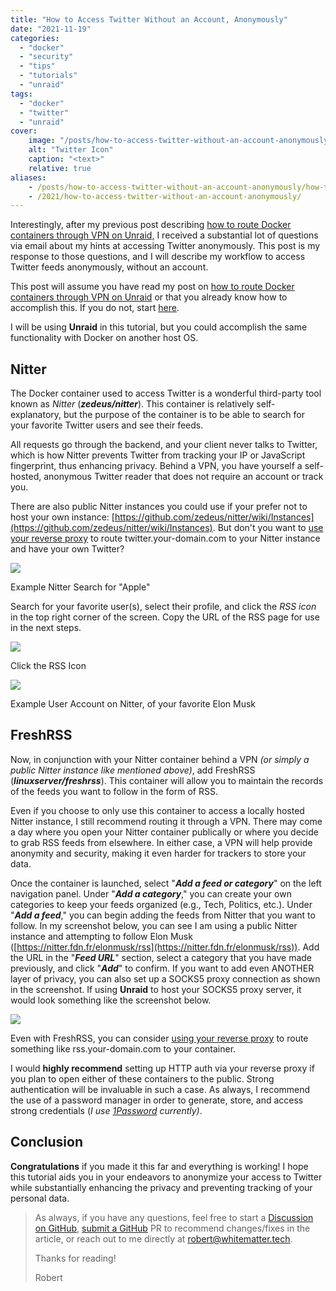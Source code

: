```yaml
---
title: "How to Access Twitter Without an Account, Anonymously"
date: "2021-11-19"
categories:
  - "docker"
  - "security"
  - "tips"
  - "tutorials"
  - "unraid"
tags:
  - "docker"
  - "twitter"
  - "unraid"
cover:
    image: "/posts/how-to-access-twitter-without-an-account-anonymously/header_how-to-access-twitter-without-an-account-anonymously.jpg"
    alt: "Twitter Icon"
    caption: "<text>"
    relative: true
aliases:
    - /posts/how-to-access-twitter-without-an-account-anonymously/how-to-access-twitter-without-an-account-anonymously/
    - /2021/how-to-access-twitter-without-an-account-anonymously/
---
```


Interestingly, after my previous post describing [how to route Docker containers through VPN on Unraid,](https://whitematter.tech/2021/how-to-route-any-docker-container-through-vpn-in-unraid/) I received a substantial lot of questions via email about my hints at accessing Twitter anonymously. This post is my response to those questions, and I will describe my workflow to access Twitter feeds anonymously, without an account.

This post will assume you have read my post on [how to route Docker containers through VPN on Unraid](https://whitematter.tech/2021/how-to-route-any-docker-container-through-vpn-in-unraid/) or that you already know how to accomplish this. If you do not, start [here](https://whitematter.tech/2021/how-to-route-any-docker-container-through-vpn-in-unraid/ "https://whitematter.tech/2021/how-to-route-any-docker-container-through-vpn-in-unraid/").

I will be using **Unraid** in this tutorial, but you could accomplish the same functionality with Docker on another host OS.

## Nitter

The Docker container used to access Twitter is a wonderful third-party tool known as _Nitter_ (**_zedeus/nitter_**). This container is relatively self-explanatory, but the purpose of the container is to be able to search for your favorite Twitter users and see their feeds.

All requests go through the backend, and your client never talks to Twitter, which is how Nitter prevents Twitter from tracking your IP or JavaScript fingerprint, thus enhancing privacy. Behind a VPN, you have yourself a self-hosted, anonymous Twitter reader that does not require an account or track you.

There are also public Nitter instances you could use if your prefer not to host your own instance: [https://github.com/zedeus/nitter/wiki/Instances](https://github.com/zedeus/nitter/wiki/Instances). But don't you want to [use your reverse proxy](https://whitematter.tech/2021/run-a-reverse-proxy-using-docker/) to route twitter.your-domain.com to your Nitter instance and have your own Twitter?

![](/posts/how-to-access-twitter-without-an-account-anonymously/images/Screen-Shot-2021-11-19-at-11.25.38-AM-1024x644.png)

Example Nitter Search for "Apple"

Search for your favorite user(s), select their profile, and click the _RSS icon_ in the top right corner of the screen. Copy the URL of the RSS page for use in the next steps.

![](/posts/how-to-access-twitter-without-an-account-anonymously/images/Screen-Shot-2021-11-19-at-11.41.37-AM.png)

Click the RSS Icon

![](/posts/how-to-access-twitter-without-an-account-anonymously/images/Screen-Shot-2021-11-19-at-11.41.29-AM.png)

Example User Account on Nitter, of your favorite Elon Musk

## FreshRSS

Now, in conjunction with your Nitter container behind a VPN _(or simply a public Nitter instance like mentioned above)_, add FreshRSS (**_linuxserver/freshrss_**). This container will allow you to maintain the records of the feeds you want to follow in the form of RSS.

Even if you choose to only use this container to access a locally hosted Nitter instance, I still recommend routing it through a VPN. There may come a day where you open your Nitter container publically or where you decide to grab RSS feeds from elsewhere. In either case, a VPN will help provide anonymity and security, making it even harder for trackers to store your data.

Once the container is launched, select "**_Add a feed or category_**" on the left navigation panel. Under "**_Add a category_**," you can create your own categories to keep your feeds organized (e.g., Tech, Politics, etc.). Under "**_Add a feed_**," you can begin adding the feeds from Nitter that you want to follow. In my screenshot below, you can see I am using a public Nitter instance and attempting to follow Elon Musk ([https://nitter.fdn.fr/elonmusk/rss](https://nitter.fdn.fr/elonmusk/rss)). Add the URL in the "_**Feed URL**_" section, select a category that you have made previously, and click "**_Add_**" to confirm. If you want to add even ANOTHER layer of privacy, you can also set up a SOCKS5 proxy connection as shown in the screenshot. If using **Unraid** to host your SOCKS5 proxy server, it would look something like the screenshot below.

![](/posts/how-to-access-twitter-without-an-account-anonymously/images/Screen-Shot-2021-11-19-at-12.04.52-PM-1024x551.png)

Even with FreshRSS, you can consider [using your reverse proxy](https://whitematter.tech/2021/run-a-reverse-proxy-using-docker/) to route something like rss.your-domain.com to your container.

I would **highly recommend** setting up HTTP auth via your reverse proxy if you plan to open either of these containers to the public. Strong authentication will be invaluable in such a case. As always, I recommend the use of a password manager in order to generate, store, and access strong credentials (_I use [1Password](https://1password.com/ "https://1password.com/") currently)_.

## Conclusion

**Congratulations** if you made it this far and everything is working! I hope this tutorial aids you in your endeavors to anonymize your access to Twitter while substantially enhancing the privacy and preventing tracking of your personal data.

> As always, if you have any questions, feel free to start a [Discussion on GitHub](https://github.com/RobertDWhite/WhiteMatterTech/discussions), [submit a GitHub](https://github.com/RobertDWhite/WhiteMatterTech/pulls) PR to recommend changes/fixes in the article, or reach out to me directly at [robert@whitematter.tech](mailto:robert@whitematter.tech).
>
> Thanks for reading!
>
> Robert
